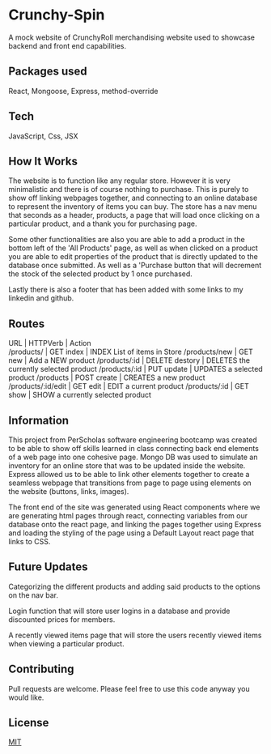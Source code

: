 # Crunchy-Spin

A mock website of CrunchyRoll merchandising website used to showcase backend and front end capabilities.

## Packages used
React, Mongoose, Express, method-override

## Tech 
JavaScript, Css, JSX

## How It Works
The website is to function like any regular store. However it is very minimalistic and there is of course nothing to purchase. This is purely to show off linking 
webpages together, and connecting to an online database to represent the inventory of items you can buy. The store has a nav menu that seconds as a header,
products, a page that will load once clicking on a particular product, and a thank you for purchasing page.

Some other functionalities are also you are able to add a product in the bottom left of the 'All Products' page, as well as when clicked on a product you are able
to edit properties of the product that is directly updated to the database once submitted. As well as a 'Purchase button that will decrement the stock of the 
selected product by 1 once purchased. 

Lastly there is also a footer that has been added with some links to my linkedin and github.

## Routes
URL	   |       HTTPVerb	 | Action	
/products/	|  GET	index	 | INDEX   List of items in Store
/products/new |	GET	new	 | Add a NEW product 
/products/:id	| DELETE	destory |	DELETES the currently selected product
/products/:id |	PUT	update | UPDATES a selected product
/products |	POST	create |	CREATES a new product
/products/:id/edit | GET	edit | EDIT a current product
/products/:id |	GET	show |	SHOW a currently selected product

## Information 
This project from PerScholas software engineering bootcamp was created to be able to show off skills learned in class connecting back end elements of a web page into
one cohesive page. Mongo DB was used to simulate an inventory for an online store that was to be updated inside the website.  Express allowed us to be able to 
link other elements together to create a seamless webpage that transitions from page to page using elements on the website (buttons, links, images).

The front end of the site was generated using React components where we are generating html pages through react, connecting variables from our database onto the react page, and linking the pages together using Express and loading the styling of the page using a Default Layout react page that links to CSS. 

## Future Updates

Categorizing the different products and adding said products to the options on the nav bar.

Login function that will store user logins in a database and provide discounted prices for members.

A recently viewed items page that will store the users recently viewed items when viewing a particular product.

## Contributing
Pull requests are welcome. Please feel free to use this code anyway you would like.

## License
[MIT](https://choosealicense.com/licenses/mit/)
